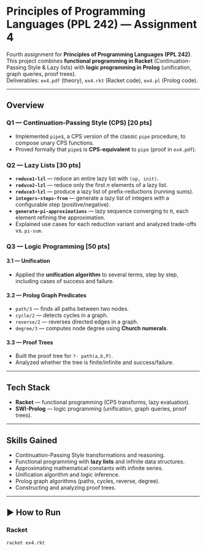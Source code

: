 # Principles of Programming Languages (PPL 242) — Assignment 4

Fourth assignment for **Principles of Programming Languages (PPL 242)**.  
This project combines **functional programming in Racket** (Continuation-Passing Style & Lazy lists) with **logic programming in Prolog** (unification, graph queries, proof trees).  
Deliverables: `ex4.pdf` (theory), `ex4.rkt` (Racket code), `ex4.pl` (Prolog code).

---

## Overview

### Q1 — Continuation-Passing Style (CPS) [20 pts]
- Implemented `pipe$`, a CPS version of the classic `pipe` procedure, to compose unary CPS functions.  
- Proved formally that `pipe$` is **CPS-equivalent** to `pipe` (proof in `ex4.pdf`).  

### Q2 — Lazy Lists [30 pts]
- **`reduce1-lzl`** — reduce an entire lazy list with `(op, init)`.  
- **`reduce2-lzl`** — reduce only the first *n* elements of a lazy list.  
- **`reduce3-lzl`** — produce a lazy list of prefix-reductions (running sums).  
- **`integers-steps-from`** — generate a lazy list of integers with a configurable step (positive/negative).  
- **`generate-pi-approximations`** — lazy sequence converging to π, each element refining the approximation.  
- Explained use cases for each reduction variant and analyzed trade-offs vs. `pi-sum`.  

### Q3 — Logic Programming [50 pts]
#### 3.1 — Unification
- Applied the **unification algorithm** to several terms, step by step, including cases of success and failure.

#### 3.2 — Prolog Graph Predicates
- `path/3` — finds all paths between two nodes.  
- `cycle/2` — detects cycles in a graph.  
- `reverse/2` — reverses directed edges in a graph.  
- `degree/3` — computes node degree using **Church numerals**.  

#### 3.3 — Proof Trees
- Built the proof tree for `?- path(a,b,P)`.  
- Analyzed whether the tree is finite/infinite and success/failure.  

---

## Tech Stack
- **Racket** — functional programming (CPS transforms, lazy evaluation).  
- **SWI-Prolog** — logic programming (unification, graph queries, proof trees).  

---

## Skills Gained
- Continuation-Passing Style transformations and reasoning.  
- Functional programming with **lazy lists** and infinite data structures.  
- Approximating mathematical constants with infinite series.  
- Unification algorithm and logic inference.  
- Prolog graph algorithms (paths, cycles, reverse, degree).  
- Constructing and analyzing proof trees.  

---

## ▶️ How to Run

### Racket
```bash
racket ex4.rkt

